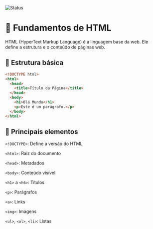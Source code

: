 ![Status](https://img.shields.io/badge/status-Em%20Desenvolvimento-yellow)
# 📘 Fundamentos de HTML

HTML (HyperText Markup Language) é a linguagem base da web. Ele define a estrutura e o conteúdo de páginas web.

## 🧱 Estrutura básica
```html
<!DOCTYPE html>
<html>
  <head>
    <title>Título da Página</title>
  </head>
  <body>
    <h1>Olá Mundo</h1>
    <p>Este é um parágrafo.</p>
  </body>
</html>
```

## 🔧 Principais elementos

`<!DOCTYPE>`: Define a versão do HTML

`<html>`: Raiz do documento

`<head>`: Metadados

`<body>`: Conteúdo visível

`<h1>` a `<h6>`: Títulos

`<p>`: Parágrafos

`<a>`: Links

`<img>`: Imagens

`<ul>`, `<ol>`, `<li>`: Listas

